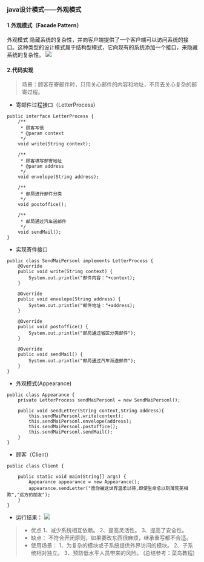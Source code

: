 ### java设计模式——外观模式

#### 1.外观模式（Facade Pattern）
外观模式 隐藏系统的复杂性，并向客户端提供了一个客户端可以访问系统的接口。这种类型的设计模式属于结构型模式，它向现有的系统添加一个接口，来隐藏系统的复杂性。
![](https://upload-images.jianshu.io/upload_images/1616232-c9c2605647e18ed7.png?imageMogr2/auto-orient/strip%7CimageView2/2/w/1240)

#### 2.代码实现

>场景：顾客在寄邮件时，只用关心邮件的内容和地址，不用去关心复杂的邮寄过程。

- 寄邮件过程接口（LetterProcess）
```
public interface LetterProcess {
    /**
     * 顾客写信
     * @param context
     */
    void write(String context);

    /**
     * 顾客填写邮寄地址
     * @param address
     */
    void envelope(String address);

    /**
     * 邮局进行邮件分类
     */
    void postoffice();

    /**
     * 邮局通过汽车送邮件
     */
    void sendMail();
}

```
- 实现寄件接口
```
public class SendMaiPersonl implements LetterProcess {
    @Override
    public void write(String context) {
        System.out.println("邮件内容："+context);
    }

    @Override
    public void envelope(String address) {
        System.out.println("邮件地址："+address);
    }

    @Override
    public void postoffice() {
        System.out.println("邮局通过省区分类邮件");
    }

    @Override
    public void sendMail() {
        System.out.println("邮局通过汽车派送邮件");
    }
}
```
- 外观模式(Appearance)
```
public class Appearance {
    private LetterProcess sendMaiPersonl = new SendMaiPersonl();

    public void sendLetter(String context,String address){
        this.sendMaiPersonl.write(context);
        this.sendMaiPersonl.envelope(address);
        this.sendMaiPersonl.postoffice();
        this.sendMaiPersonl.sendMail();
    }
}
```
- 顾客（Client）
```
public class Client {

    public static void main(String[] args) {
        Appearance appearance = new Appearance();
        appearance.sendLetter("愿你被这世界温柔以待,即使生命总以刻薄荒芜相欺","远方的朋友");
    }
}

```
- 运行结果：
![](https://upload-images.jianshu.io/upload_images/1616232-8386a0698775676d.png?imageMogr2/auto-orient/strip%7CimageView2/2/w/1240)

>- 优点
 1、减少系统相互依赖。
 2、提高灵活性。
 3、提高了安全性。
>- 缺点：
不符合开闭原则，如果要改东西很麻烦，继承重写都不合适。
>- 使用场景： 
1、为复杂的模块或子系统提供外界访问的模块。
2、子系统相对独立。 
3、预防低水平人员带来的风险。
(总结参考：菜鸟教程)
